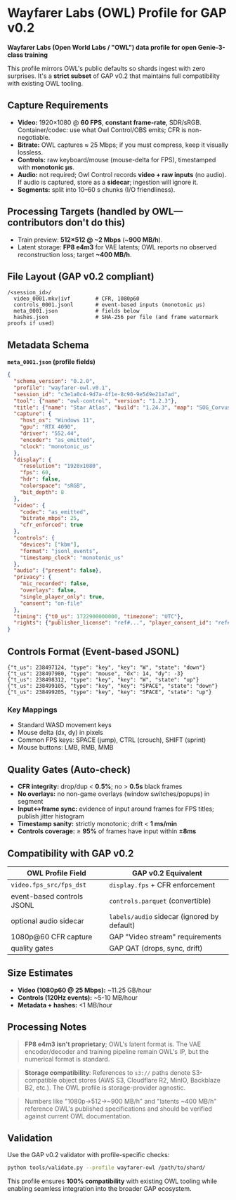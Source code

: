# Wayfarer Labs (OWL) Profile for GAP v0.2

**Wayfarer Labs (Open World Labs / "OWL") data profile for open Genie-3-class training**

This profile mirrors OWL's public defaults so shards ingest with zero surprises. It's a **strict subset** of GAP v0.2 that maintains full compatibility with existing OWL tooling.

## Capture Requirements

* **Video:** 1920×1080 @ **60 FPS**, **constant frame-rate**, SDR/sRGB.
  Container/codec: use what Owl Control/OBS emits; CFR is non-negotiable.
* **Bitrate:** OWL captures ≈ 25 Mbps; if you must compress, keep it visually lossless.
* **Controls:** raw keyboard/mouse (mouse-delta for FPS), timestamped with **monotonic µs**.
* **Audio:** not required; Owl Control records **video + raw inputs** (no audio). If audio is captured, store as a **sidecar**; ingestion will ignore it.
* **Segments:** split into 10–60 s chunks (I/O friendliness).

## Processing Targets (handled by OWL—contributors don't do this)

* Train preview: **512×512 @ ~2 Mbps** (~**900 MB/h**).
* Latent storage: **FP8 e4m3** for VAE latents; OWL reports no observed reconstruction loss; target **~400 MB/h**.

## File Layout (GAP v0.2 compliant)

```
/<session_id>/
  video_0001.mkv|ivf        # CFR, 1080p60
  controls_0001.jsonl       # event-based inputs (monotonic µs)
  meta_0001.json            # fields below
  hashes.json               # SHA-256 per file (and frame watermark proofs if used)
```

## Metadata Schema

**`meta_0001.json` (profile fields)**

```json
{
  "schema_version": "0.2.0",
  "profile": "wayfarer-owl.v0.1",
  "session_id": "c3e1a0c4-9d7a-4f1e-8c90-9e5d9e21a7ad",
  "tool": {"name": "owl-control", "version": "1.2.3"},
  "title": {"name": "Star Atlas", "build": "1.24.3", "map": "SOG_Corvus"},
  "capture": {
    "host_os": "Windows 11",
    "gpu": "RTX 4090",
    "driver": "552.44",
    "encoder": "as_emitted",
    "clock": "monotonic_us"
  },
  "display": {
    "resolution": "1920x1080",
    "fps": 60,
    "hdr": false,
    "colorspace": "sRGB",
    "bit_depth": 8
  },
  "video": {
    "codec": "as_emitted",
    "bitrate_mbps": 25,
    "cfr_enforced": true
  },
  "controls": {
    "devices": ["kbm"],
    "format": "jsonl_events",
    "timestamp_clock": "monotonic_us"
  },
  "audio": {"present": false},
  "privacy": {
    "mic_recorded": false,
    "overlays": false,
    "single_player_only": true,
    "consent": "on-file"
  },
  "timing": {"t0_us": 1722900000000, "timezone": "UTC"},
  "rights": {"publisher_license": "ref#...", "player_consent_id": "ref#..."}
}
```

## Controls Format (Event-based JSONL)

```jsonl
{"t_us": 238497124, "type": "key", "key": "W", "state": "down"}
{"t_us": 238497980, "type": "mouse", "dx": 14, "dy": -3}
{"t_us": 238498312, "type": "key", "key": "W", "state": "up"}
{"t_us": 238499105, "type": "key", "key": "SPACE", "state": "down"}
{"t_us": 238499205, "type": "key", "key": "SPACE", "state": "up"}
```

### Key Mappings
- Standard WASD movement keys
- Mouse delta (dx, dy) in pixels
- Common FPS keys: SPACE (jump), CTRL (crouch), SHIFT (sprint)
- Mouse buttons: LMB, RMB, MMB

## Quality Gates (Auto-check)

* **CFR integrity:** drop/dup < **0.5%**; no > **0.5s** black frames
* **No overlays:** no non-game overlays (window switches/popups) in segment
* **Input↔frame sync:** evidence of input around frames for FPS titles; publish jitter histogram
* **Timestamp sanity:** strictly monotonic; drift < **1 ms/min**
* **Controls coverage:** ≥ **95%** of frames have input within **±8ms**

## Compatibility with GAP v0.2

| OWL Profile Field | GAP v0.2 Equivalent |
|------------------|-------------------|
| `video.fps_src/fps_dst` | `display.fps` + CFR enforcement |
| event-based controls JSONL | `controls.parquet` (convertible) |
| optional audio sidecar | `labels/audio` sidecar (ignored by default) |
| 1080p@60 CFR capture | GAP "Video stream" requirements |
| quality gates | GAP QAT (drops, sync, drift) |

## Size Estimates

* **Video (1080p60 @ 25 Mbps):** ~11.25 GB/hour
* **Controls (120Hz events):** ~5-10 MB/hour  
* **Metadata + hashes:** <1 MB/hour

## Processing Notes

> **FP8 e4m3 isn't proprietary**; OWL's latent format is. The VAE encoder/decoder and training pipeline remain OWL's IP, but the numerical format is standard.

> **Storage compatibility**: References to `s3://` paths denote S3-compatible object stores (AWS S3, Cloudflare R2, MinIO, Backblaze B2, etc.). The OWL profile is storage-provider agnostic.

> Numbers like "1080p→512→~900 MB/h" and "latents ~400 MB/h" reference OWL's published specifications and should be verified against current OWL documentation.

## Validation

Use the GAP v0.2 validator with profile-specific checks:

```bash
python tools/validate.py --profile wayfarer-owl /path/to/shard/
```

This profile ensures **100% compatibility** with existing OWL tooling while enabling seamless integration into the broader GAP ecosystem. 
